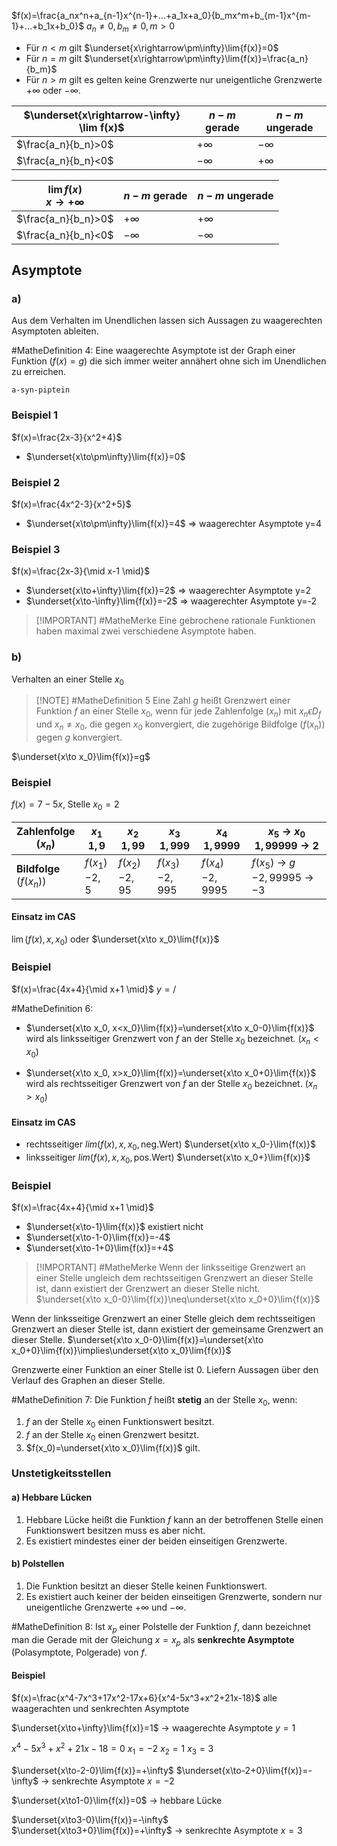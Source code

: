 
$f(x)=\frac{a_nx^n+a_{n-1}x^{n-1}+...+a_1x+a_0}{b_mx^m+b_{m-1}x^{m-1}+...+b_1x+b_0}$ $a_n\neq0, b_m\neq0, m>0$

- Für $n<m$ gilt $\underset{x\rightarrow\pm\infty}\lim{f(x)}=0$
- Für $n=m$ gilt $\underset{x\rightarrow\pm\infty}\lim{f(x)}=\frac{a_n}{b_m}$
- Für $n>m$ gilt es gelten keine Grenzwerte nur uneigentliche Grenzwerte $+\infty$ oder $-\infty$.


| $\underset{x\rightarrow-\infty} \lim f(x)$ | $n-m$ gerade | $n-m$ ungerade |
| ------------------------------------------ | ------------ | -------------- |
| $\frac{a_n}{b_n}>0$                        | $+\infty$    | $-\infty$      |
| $\frac{a_n}{b_n}<0$                        | $-\infty$    | $+\infty$      |

| $\lim f(x)$<br>$x\rightarrow+\infty$ | $n-m$ gerade | $n-m$ ungerade |
| ------------------------------------ | ------------ | -------------- |
| $\frac{a_n}{b_n}>0$                  | $+\infty$    | $+\infty$      |
| $\frac{a_n}{b_n}<0$                  | $-\infty$    | $-\infty$      |

## Asymptote

### a)
Aus dem Verhalten im Unendlichen lassen sich Aussagen zu waagerechten Asymptoten ableiten.

#MatheDefinition 4:
Eine waagerechte Asymptote ist der Graph einer Funktion ($f(x)=g$) die sich immer weiter annähert ohne sich im Unendlichen zu erreichen.
```
a-syn-piptein
```

### Beispiel 1
$f(x)=\frac{2x-3}{x^2+4}$
- $\underset{x\to\pm\infty}\lim{f(x)}=0$

### Beispiel 2
$f(x)=\frac{4x^2-3}{x^2+5}$
- $\underset{x\to\pm\infty}\lim{f(x)}=4$ => waagerechter Asymptote y=4

### Beispiel 3
$f(x)=\frac{2x-3}{\mid x-1 \mid}$
- $\underset{x\to+\infty}\lim{f(x)}=2$ => waagerechter Asymptote y=2
- $\underset{x\to-\infty}\lim{f(x)}=-2$ => waagerechter Asymptote y=-2


> [!IMPORTANT] #MatheMerke
> Eine gebrochene rationale Funktionen haben maximal zwei verschiedene Asymptote haben.

### b)
Verhalten an einer Stelle $x_0$


> [!NOTE] #MatheDefinition 5
> Eine Zahl $g$ heißt Grenzwert einer Funktion $f$ an einer Stelle $x_0$, wenn für jede Zahlenfolge ($x_n$) mit $x_n\epsilon D_f$ und $x_n\neq x_0$, die gegen $x_0$ konvergiert, die zugehörige Bildfolge ($f(x_n)$) gegen $g$ konvergiert.

$\underset{x\to x_0}\lim{f(x)}=g$
### Beispiel
$f(x)=7-5x$, Stelle $x_0=2$

| Zahlenfolge<br>($x_n$)      | $x_1$<br>$1,9$     | $x_2$<br>$1,99$     | $x_3$<br>$1,999$     | $x_4$<br>$1,9999$     | $x_5$ -> $x_0$<br>$1,99999$ -> 2      |
| --------------------------- | ------------------ | ------------------- | -------------------- | --------------------- | ------------------------------------- |
| **Bildfolge**<br>($f(x_n)$) | $f(x_1)$<br>$-2,5$ | $f(x_2)$<br>$-2,95$ | $f(x_3)$<br>$-2,995$ | $f(x_4)$<br>$-2,9995$ | $f(x_5)$ -> $g$<br>$-2,99995$ -> $-3$ |
#### Einsatz im CAS
$\lim(f(x), x, x_0)$
oder
$\underset{x\to x_0}\lim{f(x)}$

### Beispiel
$f(x)=\frac{4x+4}{\mid x+1 \mid}$
$y=/$

#MatheDefinition 6:
- $\underset{x\to x_0, x<x_0}\lim{f(x)}=\underset{x\to x_0-0}\lim{f(x)}$ wird als linksseitiger Grenzwert von $f$ an der Stelle $x_0$ bezeichnet. ($x_n < x_0$)

- $\underset{x\to x_0, x>x_0}\lim{f(x)}=\underset{x\to x_0+0}\lim{f(x)}$ wird als rechtsseitiger Grenzwert von $f$ an der Stelle $x_0$ bezeichnet. ($x_n > x_0$)

#### Einsatz im CAS 
- rechtsseitiger
	$lim(f(x),x,x_0,\text{neg.Wert})$
	$\underset{x\to x_0-}\lim{f(x)}$
- linksseitiger
	$lim(f(x),x,x_0,\text{pos.Wert})$
	$\underset{x\to x_0+}\lim{f(x)}$

### Beispiel

$f(x)=\frac{4x+4}{\mid x+1 \mid}$
- $\underset{x\to-1}\lim{f(x)}$ existiert nicht
- $\underset{x\to-1-0}\lim{f(x)}=-4$
- $\underset{x\to-1+0}\lim{f(x)}=+4$


> [!IMPORTANT] #MatheMerke
> Wenn der linksseitige Grenzwert an einer Stelle ungleich dem rechtsseitigen Grenzwert an dieser Stelle ist, dann existiert der Grenzwert an dieser Stelle nicht.
> $\underset{x\to x_0-0}\lim{f(x)}\neq\underset{x\to x_0+0}\lim{f(x)}$

Wenn der linksseitige Grenzwert an einer Stelle gleich dem rechtsseitigen Grenzwert an dieser Stelle ist, dann existiert der gemeinsame Grenzwert an dieser Stelle.
$\underset{x\to x_0-0}\lim{f(x)}=\underset{x\to x_0+0}\lim{f(x)}\implies\underset{x\to x_0}\lim{f(x)}$

Grenzwerte einer Funktion an einer Stelle ist $0$. Liefern Aussagen über den Verlauf des Graphen an dieser Stelle.

#MatheDefinition 7:
Die Funktion $f$ heißt **stetig** an der Stelle $x_0$, wenn:
1. $f$ an der Stelle $x_0$ einen Funktionswert besitzt.
2. $f$ an der Stelle $x_0$ einen Grenzwert besitzt.
3. $f(x_0)=\underset{x\to x_0}\lim{f(x)}$ gilt.

### Unstetigkeitsstellen
#### a) Hebbare Lücken
1. Hebbare Lücke heißt die Funktion $f$ kann an der betroffenen Stelle einen Funktionswert besitzen muss es aber nicht.
2. Es existiert mindestes einer der beiden einseitigen Grenzwerte.

#### b) Polstellen
1. Die Funktion besitzt an dieser Stelle keinen Funktionswert.
2. Es existiert auch keiner der beiden einseitigen Grenzwerte, sondern nur uneigentliche Grenzwerte $+\infty$ und $-\infty$.

#MatheDefinition 8:
Ist $x_{p}$ einer Polstelle der Funktion $f$, dann bezeichnet man die Gerade mit der Gleichung $x=x_{p}$ als **senkrechte Asymptote** (Polasymptote, Polgerade) von $f$.

#### Beispiel

$f(x)=\frac{x^4-7x^3+17x^2-17x+6}{x^4-5x^3+x^2+21x-18}$
alle waagerachten und senkrechten Asymptote

$\underset{x\to+\infty}\lim{f(x)}=1$ -> waagerechte Asymptote $y=1$

$x^4-5x^3+x^2+21x-18=0$
$x_1=-2$
$x_2=1$
$x_3=3$

$\underset{x\to-2-0}\lim{f(x)}=+\infty$
$\underset{x\to-2+0}\lim{f(x)}=-\infty$ -> senkrechte Asymptote $x=-2$

$\underset{x\to1-0}\lim{f(x)}=0$ -> hebbare Lücke

$\underset{x\to3-0}\lim{f(x)}=-\infty$
$\underset{x\to3+0}\lim{f(x)}=+\infty$ -> senkrechte Asymptote $x=3$

